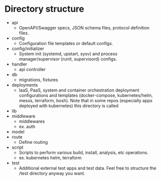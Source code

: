 # Directory structure

- api
  - OpenAPI/Swagger specs, JSON schema files, protocol definition files.
- config
  - Configuration file templates or default configs.
- config/initializer
  - System init (systemd, upstart, sysv) and process manager/supervisor (runit, supervisord) configs.
- handler
  - api controller
- db
  - migrations, fixtures
- deployments
  - IaaS, PaaS, system and container orchestration deployment configurations and templates (docker-compose, kubernetes/helm, mesos, terraform, bosh). Note that in some repos (especially apps deployed with kubernetes) this directory is called
- lib
- middleware
  - middlewares
  - ex. auth
- model
- route
  - Define routing
- script
  - Scripts to perform various build, install, analysis, etc operations.
  - ex. kubernetes helm, terraform
- test
  - Additional external test apps and test data. Feel free to structure the /test directory anyway you want.
